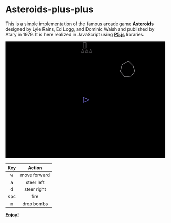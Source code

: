 # Asteroids-plus-plus

This is a simple implementation of the famous arcade game <b>[Asteroids](https://en.wikipedia.org/wiki/Asteroids_%28video_game%29)</b> designed by Lyle Rains, Ed Logg, and Dominic Walsh and published by Atary in 1979. It is here realized in JavaScript using <b>[P5.js](https://p5js.org/)</b> libraries.

<p align="left">
  <img width="500" src="play.gif">
</p>

| Key | Action |
| :---: | :---: |
| <kbd>w</kbd> | move forward |
| <kbd>a</kbd> | steer left |
| <kbd>d</kbd> | steer right |
| <kbd>spc</kbd> | fire |
| <kbd>m</kbd> | drop bombs |

<b>[Enjoy!](https://matteogiorgi.github.io/asteroids_plus_plus/)</b>
